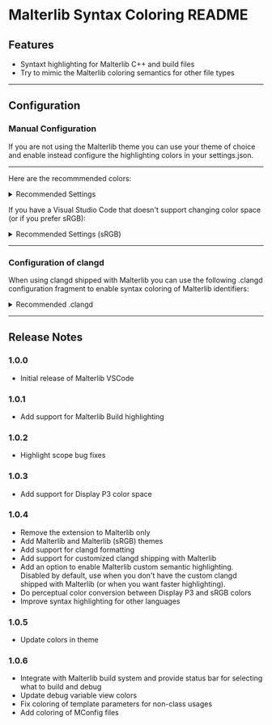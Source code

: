 # Malterlib Syntax Coloring README

## Features

* Syntaxt highlighting for Malterlib C++ and build files
* Try to mimic the Malterlib coloring semantics for other file types

---

## Configuration

### Manual Configuration

If you are not using the Malterlib theme you can use your theme of choice and enable instead configure the highlighting colors in your settings.json.

---
Here are the recommmended colors:

<details><summary>Recommended Settings</summary>
    
```json
{RecommendedSettings}
```
</details>

If you have a Visual Studio Code that doesn't support changing color space (or if you prefer sRGB):
<details><summary>Recommended Settings (sRGB)</summary>

```json
{RecommendedSettingsSRGB}
```
</details>

---

### Configuration of clangd

When using clangd shipped with Malterlib you can use the following .clangd configuration fragment to enable 
syntax coloring of Malterlib identifiers:
<details><summary>Recommended .clangd</summary>
    
```yaml
{RecommendedClangD}
```
</details>

---

## Release Notes

### 1.0.0

* Initial release of Malterlib VSCode

### 1.0.1

* Add support for Malterlib Build highlighting

### 1.0.2

* Highlight scope bug fixes

### 1.0.3

* Add support for Display P3 color space

### 1.0.4

* Remove the extension to Malterlib only
* Add Malterlib and Malterlib (sRGB) themes
* Add support for clangd formatting
* Add support for customized clangd shipping with Malterlib
* Add an option to enable Malterlib custom semantic highlighting. Disabled by default, use when you don't have the custom clangd shipped with Malterlib (or when you want faster highlighting).
* Do perceptual color conversion between Display P3 and sRGB colors
* Improve syntax highlighting for other languages

### 1.0.5

* Update colors in theme

### 1.0.6

* Integrate with Malterlib build system and provide status bar for selecting what to build and debug
* Update debug variable view colors
* Fix coloring of template parameters for non-class usages
* Add coloring of MConfig files
